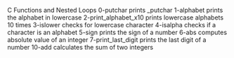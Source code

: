 C Functions and Nested Loops
0-putchar prints _putchar
1-alphabet prints the alphabet in lowercase
2-print_alphabet_x10 prints lowercase alphabets 10 times
3-islower checks for lowercase character
4-isalpha checks if a character is an alphabet
5-sign prints the sign of a number
6-abs computes absolute value of an integer
7-print_last_digit prints the last digit of a number
10-add calculates the sum of two integers
